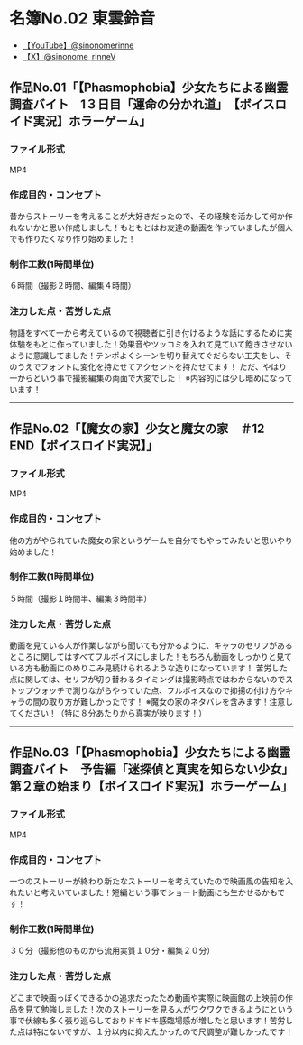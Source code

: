 # 名簿No.02 東雲鈴音

- [【YouTube】@sinonomerinne](https://youtube.com/@sinonomerinne)
- [【X】@sinonome_rinneV](https://x.com/@sinonome_rinneV)

## 作品No.01「【Phasmophobia】少女たちによる幽霊調査バイト　1３日目「運命の分かれ道」　【ボイスロイド実況】ホラーゲーム」

### ファイル形式
MP4

### 作成目的・コンセプト
昔からストーリーを考えることが大好きだったので、その経験を活かして何か作れないかと思い作成しました！もともとはお友達の動画を作っていましたが個人でも作りたくなり作り始めました！

### 制作工数(1時間単位)
６時間（撮影２時間、編集４時間）

### 注力した点・苦労した点
物語をすべて一から考えているので視聴者に引き付けるような話にするために実体験をもとに作っていました！効果音やツッコミを入れて見ていて飽きさせないように意識してました！テンポよくシーンを切り替えてぐだらない工夫をし、そのうえでフォントに変化を持たせてアクセントを持たせてます！
ただ、やはり一からという事で撮影編集の両面で大変でした！
※内容的には少し暗めになっています！

---

## 作品No.02「【魔女の家】少女と魔女の家　＃12　END【ボイスロイド実況】」

### ファイル形式
MP4

### 作成目的・コンセプト
他の方がやられていた魔女の家というゲームを自分でもやってみたいと思いやり始めました！

### 制作工数(1時間単位)
５時間（撮影１時間半、編集３時間半）

### 注力した点・苦労した点
動画を見ている人が作業しながら聞いても分かるように、キャラのセリフがあるところに関してはすべてフルボイスにしました！もちろん動画をしっかりと見ている方も動画にのめりこみ見続けられるような造りになっています！
苦労した点に関しては、セリフが切り替わるタイミングは撮影時点ではわからないのでストップウォッチで測りながらやっていた点、フルボイスなので抑揚の付け方やキャラの間の取り方が難しかったです！
※魔女の家のネタバレを含みます！注意してください！（特に８分あたりから真実が映ります！）

---

## 作品No.03「【Phasmophobia】少女たちによる幽霊調査バイト　予告編「迷探偵と真実を知らない少女」　第２章の始まり【ボイスロイド実況】ホラーゲーム」

### ファイル形式
MP4

### 作成目的・コンセプト
一つのストーリーが終わり新たなストーリーを考えていたので映画風の告知を入れたいと考えいていました！短編という事でショート動画にも生かせるかもです！

### 制作工数(1時間単位)
３０分（撮影他のものから流用実質１０分・編集２０分）

### 注力した点・苦労した点
どこまで映画っぽくできるかの追求だったため動画や実際に映画館の上映前の作品を見て勉強しました！次のストーリーを見る人がワクワクできるようにという事で伏線も多く張り巡らしておりドキドキ感臨場感が増したと思います！苦労した点は特にないですが、１分以内に抑えたかったので尺調整が難しかったです！